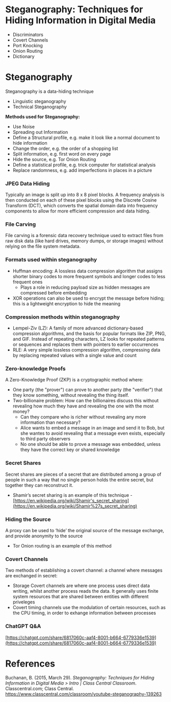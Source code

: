 # Steganography: Techniques for Hiding Information in Digital Media

- Discriminators
- Covert Channels
- Port Knocking
- Onion Routing
- Dictionary

# Steganography

Steganography is a data-hiding technique

- Linguistic steganography
- Technical Steganography

**Methods used for Steganography:**

- Use Noise
- Spreading out Information
- Define a Structural profile, e.g. make it look like a normal document to hide information
- Change the order, e.g. the order of a shopping list
- Split information, e.g. first word on every page
- Hide the source, e.g. Tor Onion Routing
- Define a statistical profile, e.g. trick computer for statistical analysis
- Replace randomness, e.g. add imperfections in places in a picture

### JPEG Data Hiding

Typically an image is split up into 8 x 8 pixel blocks. A frequency analysis is then conducted on each of these pixel blocks using the Discrete Cosine Transform (DCT), which converts the spatial domain data into frequency components to allow for more efficient compression and data hiding.

### File Carving

File carving is a forensic data recovery technique used to extract files from raw disk data (like hard drives, memory dumps, or storage images) without relying on the file system metadata.

### Formats used within steganography

- Huffman encoding: A lossless data compression algorithm that assigns shorter binary codes to more frequent symbols and longer codes to less frequent ones
    - Plays a role in reducing payload size as hidden messages are compressed before embedding
- XOR operations can also be used to encrypt the message before hiding; this is a lightweight encryption to hide the meaning

### Compression methods within steganography

- Lempel-Ziv (LZ): A family of more advanced dictionary-based compression algorithms, and the basis for popular formats like ZIP, PNG, and GIF. Instead of repeating characters, LZ looks for repeated patterns or sequences and replaces them with pointers to earlier occurrences
- RLE: A very simple lossless compression algorithm, compressing data by replacing repeated values with a single value and count

### Zero-knowledge Proofs

A Zero-Knowledge Proof (ZKP) is a cryptographic method where:

- One party (the "prover") can prove to another party (the "verifier") that they know something, without revealing the thing itself.
- Two-billionaire problem: How can the billionaires discuss this without revealing how much they have and revealing the one with the most money?
    - Can they compare who is richer without revealing any more information than necessary?
    - Alice wants to embed a message in an image and send it to Bob, but she wantes to avoid revealing that a message even exists, especially to third party observers
    - No one should be able to prove a message was embedded, unless they have the correct key or shared knowledge

### Secret Shares

Secret shares are pieces of a secret that are distributed among a group of people in such a way that no single person holds the entire secret, but together they can reconstruct it.

- Shamir’s secret sharing is an example of this technique - [https://en.wikipedia.org/wiki/Shamir's_secret_sharing](https://en.wikipedia.org/wiki/Shamir%27s_secret_sharing)

### Hiding the Source

A proxy can be used to ‘hide’ the original source of the message exchange, and provide anonymity to the source

- Tor Onion routing is an example of this method

### Covert Channels

Two methods of establishing a covert channel: a channel where messages are exchanged in secret:

- Storage Covert channels are where one process uses direct data writing, whilst another process reads the data. It generally uses finite system resources that are shared between entities with different priveleges
- Covert timing channels use the modulation of certain resources, such as the CPU timing, in order to exhange information between processes

### ChatGPT Q&A

[https://chatgpt.com/share/6817060c-aaf4-8001-b664-6779336e1539](https://chatgpt.com/share/6817060c-aaf4-8001-b664-6779336e1539)

# References

Buchanan, B. (2015, March 29). *Steganography: Techniques for Hiding Information in Digital Media > Intro | Class Central Classroom*. Classcentral.com; Class Central. https://www.classcentral.com/classroom/youtube-steganography-139263